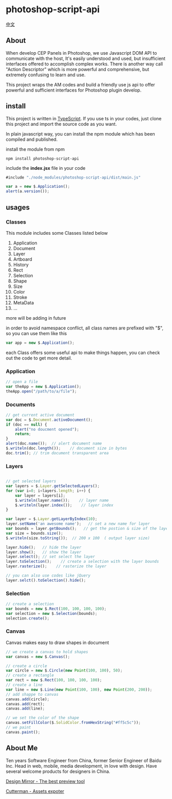 # photoshop-script-api

[中文](./README_zh.md)

## About

When develop CEP Panels in Photoshop, we use Javascript DOM API to communicate with the host, It's easily understood and used, but insufficient interfaces offered to accomplish complex works. There is another way call "Action Descriptor" which is more powerful and comprehensive, but extremely confusing to learn and use.

This project wraps the AM codes and build a friendly use js api to offer powerful and sufficient interfaces for Photoshop plugin develop.

## install

This project is written in [TypeScript](http://www.typescriptlang.org). If you use ts in your codes, just clone this project and import the source code as you want.

In plain javascript way, you can install the npm module which has been compiled and published.

install the module from npm 

```shell
npm install photoshop-script-api
```

include the **index.jsx** file in your code

```javascript
#include "./node_modules/photoshop-script-api/dist/main.js"

var a = new $.Application();
alert(a.version());
```


## usages

### Classes

This module includes some Classes listed below

1. Application
2. Document
3. Layer
4. Artboard
5. History
6. Rect
7. Selection
8. Shape
9. Size
10. Color
11. Stroke
12. MetaData
13. ...

more will be adding in future

in order to avoid namespace conflict, all class names are prefixed with "$", so you can use them like this

```javascript
var app = new $.Application();
```

each Class offers some useful api to make things happen, you can check out the code to get more detail.

### Application

```javascript
// open a file
var theApp = new $.Application();
theApp.open("/path/to/a/file");
```

### Documents

```javascript
// get current active document
var doc = $.Document.activeDocument();
if (doc == null) {
    alert("no doucment opened");
    return;
}
alert(doc.name());  // alert document name
$.writeln(doc.length());    // document size in bytes
doc.trim(); // trim document transparent area
```

### Layers

```javascript

// get selected layers
var layers = $.Layer.getSelectedLayers();
for (var i=0; i<layers.length; i++) {
    var layer = layers[i];
    $.writeln(layer.name());    // layer name
    $.writeln(layer.index());    // layer index
}

var layer = $.Layer.getLayerByIndex(10);
layer.setName('an awesome name');   // set a new name for layer
var bounds = layer.getBounds();   // get the postion & size of the layer
var size = bounds.size();
$.writeln(size.toString());  // 200 x 100  ( output layer size)

layer.hide();   // hide the layer
layer.show();   // show the layer
layer.select(); // set select the layer
layer.toSelection();    // create a selection with the layer bounds
layer.rasterize();    // rasterize the layer

// you can also use codes like jQuery
layer.selct().toSelection().hide();

```

### Selection

```javascript
// create a selection
var bounds = new $.Rect(100, 100, 100, 100);
var selection = new $.Selection(bounds);
selection.create();
```

### Canvas

Canvas makes easy to draw shapes in document

```javascript
// we create a canvas to hold shapes
var canvas = new $.Canvas();

// create a circle
var circle = new $.Circle(new Point(100, 100), 50);
// create a rectangle
var rect = new $.Rect(100, 100, 100, 100);
// create a line
var line = new $.Line(new Point(100, 100), new Point(200, 200));
// add shappe to canvas
canvas.add(circle);
canvas.add(rect);
canvas.add(line);

// we set the color of the shape
canvas.setFillColor($.SolidColor.fromHexString("#ff5c5c"));
// we paint
canvas.paint();
```

## About Me

Ten years Software Engineer from China, former Senior Engineer of Baidu Inc. Head in web, mobile, media development, in love with design. Have several welcome products for designers in China.

[Design Mirror - The best preview tool](http://www.psmirror.cn)

[Cutterman - Assets expoter](http://www.cutterman.cn)

